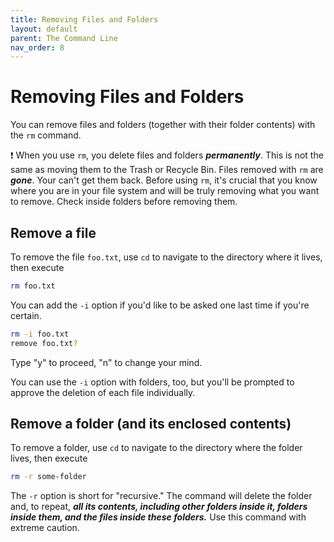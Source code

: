 ```yaml
---
title: Removing Files and Folders
layout: default
parent: The Command Line
nav_order: 8
---
```

# Removing Files and Folders

You can remove files and folders (together with their folder contents) with the `rm` command.

&#x2757; When you use `rm`, you delete files and folders ***permanently***. This is not the same as moving them to the Trash or Recycle Bin. Files removed with `rm` are ***gone***. Your can't get them back. Before using `rm`, it's crucial that you know where you are in your file system and will be truly removing what you want to remove. Check inside folders before removing them.

## Remove a file

To remove the file `foo.txt`, use `cd` to navigate to the directory where it lives, then execute

```zsh
rm foo.txt
```
You can add the `-i` option if you'd like to be asked one last time if you're certain.

```zsh
rm -i foo.txt
remove foo.txt?
```
Type "y" to proceed, "n" to change your mind.

You can use the `-i` option with folders, too, but you'll be prompted to approve the deletion of each file individually.

## Remove a folder (and its enclosed contents)

To remove a folder, use `cd` to navigate to the directory where the folder lives, then execute

```zsh
rm -r some-folder
```

The `-r` option is short for "recursive." The command will delete the folder and, to repeat, ***all its contents, including other folders inside it, folders inside them, and the files inside these folders.***
Use this command with extreme caution.
